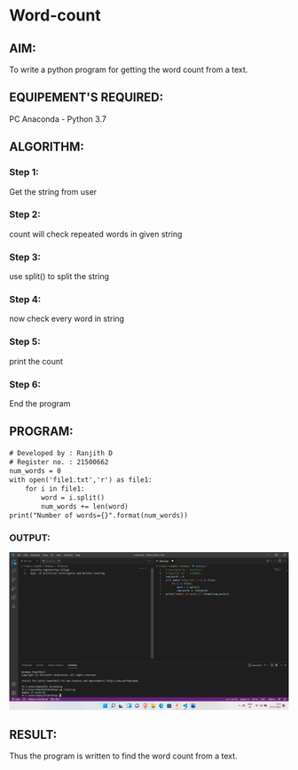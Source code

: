 # Word-count
## AIM:
To write a python program for getting the word count from a text.
## EQUIPEMENT'S REQUIRED: 
PC
Anaconda - Python 3.7
## ALGORITHM: 
### Step 1:
Get the string from user
### Step 2: 
count will check repeated words in given string
### Step 3: 
use split() to split the string
### Step 4:  
now check every word in string
### Step 5: 
print the count
### Step 6: 
End the program
## PROGRAM:
~~~
# Developed by : Ranjith D
# Register no. : 21500662
num_words = 0
with open('file1.txt','r') as file1:
    for i in file1:
        word = i.split()
        num_words += len(word)
print("Number of words={}".format(num_words))
~~~


### OUTPUT:
![output](https://github.com/RanjithD18/Word-count/blob/main/Screenshot%20(78).png)


## RESULT:
Thus the program is written to find the word count from a text.
